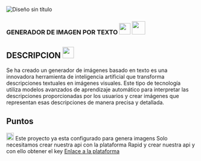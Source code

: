 ![Diseño sin título](https://github.com/user-attachments/assets/3696cb14-6270-46f6-a51a-a9a3b2d901d8)

### GENERADOR DE IMAGEN POR TEXTO <img src="https://images.emojiterra.com/google/noto-emoji/animated-emoji/1f916.gif" style="width: 30px; height: 30px;" >      <img src="https://media.tenor.com/OEAjabUzGKEAAAAi/microsoft-computer.gif" style="width: 35px; height: 35px;" >

## DESCRIPCION  <img src="https://images.emojiterra.com/google/noto-emoji/animated-emoji/1f609.gif" style="width: 30px; height: 30px;" >
Se ha creado un generador de imágenes basado en texto es una innovadora herramienta de inteligencia artificial que transforma descripciones textuales en imágenes visuales. Este tipo de tecnología utiliza modelos avanzados de aprendizaje automático para interpretar las descripciones proporcionadas por los usuarios y crear imágenes que representan esas descripciones de manera precisa y detallada.

## Puntos
<img src="https://cdn0.iconfinder.com/data/icons/social-messaging-ui-color-shapes-3/3/31-512.png" style="width: 20px; height: 20px;" > Este proyecto ya esta configurado para genera imagens
Solo necesitamos crear nuestra api con la plataforma Rapid y crear nuestra api y con ello obtener el key
[Enlace a la plataforma](https://rapidapi.com/bussinesonline250/api/ai-text-to-image-generator-api/)

